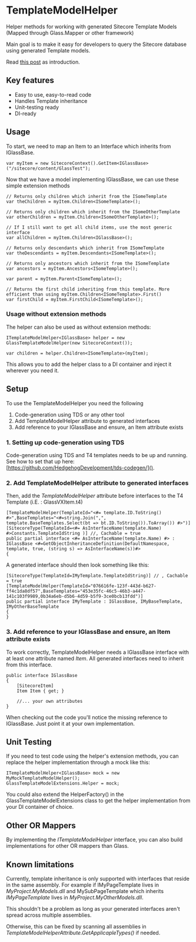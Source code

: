# TemplateModelHelper
Helper methods for working with generated Sitecore Template Models (Mapped through Glass.Mapper or other framework)

Main goal is to make it easy for developers to query the Sitecore database using generated Template models.

Read [this post](https://sitecoreblog.marklowe.ch/2016/01/querying-generated-template-models/ "this post") as introduction.

## Key features
* Easy to use, easy-to-read code
* Handles Template inheritance
* Unit-testing ready
* DI-ready

## Usage

To start, we need to map an Item to an Interface which inherits from IGlassBase.
	
    var myItem = new SitecoreContext().GetItem<IGlassBase>("/sitecore/content/GlassTest");

Now that we have a model implementing IGlassBase, we can use these simple extension methods	

    // Returns only children which inherit from the ISomeTemplate
    var theChildren = myItem.Children<ISomeTemplate>();

    // Returns only children which inherit from the ISomeOtherTemplate
    var otherChildren = myItem.Children<ISomeOtherTemplate>();

    // If I still want to get all child items, use the most generic interface
    var allChildren = myItem.Children<IGlassBase>();

    // Returns only descendants which inherit from ISomeTemplate
    var theDescendants = myItem.Descendants<ISomeTemplate>();

    // Returns only ancestors which inherit from the ISomeTemplate
    var ancestors = myItem.Ancestors<ISomeTemplate>();

    var parent = myItem.Parent<ISomeTemplate>();

    // Returns the first child inheriting from this template. More efficient than using myItem.Children<ISomeTemplate>.First()
    var firstChild = myItem.FirstChild<ISomeTemplate>();   

### Usage without extension methods

The helper can also be used as without extension methods:

    ITemplateModelHelper<IGlassBase> helper = new GlassTemplateModelHelper(new SitecoreContext());

    var children = helper.Children<ISomeTemplate>(myItem);

This allows you to add the helper class to a DI container and inject it wherever you need it. 

## Setup

To use the TemplateModelHelper you need the following

1. Code-generation using TDS or any other tool
2. Add TemplateModelHelper attribute to generated interfaces
3. Add reference to your IGlassBase and ensure, an Item attribute exists

### 1. Setting up code-generation using TDS

Code-generation using TDS and T4 templates needs to be up and running. See how to set that up here: [https://github.com/HedgehogDevelopment/tds-codegen/]().

### 2. Add TemplateModelHelper attribute to generated interfaces

Then, add the *TemplateModelHelper* attribute before interfaces to the T4 Template (i.E. : GlassVXItem.t4)

    [TemplateModelHelper(TemplateId="<#= template.ID.ToString() #>",BaseTemplates="<#=string.Join(",", template.BaseTemplates.Select(bt => bt.ID.ToString()).ToArray()) #>")]
	[SitecoreType(TemplateId=<#= AsInterfaceName(template.Name) #>Constants.TemplateIdString )] //, Cachable = true
	public partial interface <#= AsInterfaceName(template.Name) #> : IGlassBase <#=GetObjectInheritanceDefinition(DefaultNamespace, template, true, (string s) => AsInterfaceName(s))#>
	{

A generated interface should then look something like this:

    [SitecoreType(TemplateId=IMyTemplate.TemplateIdString)] // , Cachable = true
	[TemplateModelHelper(TemplateId="076616fe-123f-443d-b627-ff4c1da8df57",BaseTemplates="453e35fc-46c5-46b3-a447-141c103f9989,0b34a6eb-d5b6-4d59-b5f9-3ce0bcb13fdd")]
    public partial interface IMyTemplate : IGlassBase, IMyBaseTemplate, IMyOtherBaseTemplate
    {
	}

### 3. Add reference to your IGlassBase and ensure, an Item attribute exists

To work correctly, TemplateModelHelper needs a IGlassBase interface with at least one attribute named *Item*. All generated interfaces need to inherit from this interface.

    public interface IGlassBase
    {
        [SitecoreItem]
        Item Item { get; }

		//... your own attributes
    } 

When checking out the code you'll notice the missing reference to IGlassBase. Just point it at your own implementation.

## Unit Testing

If you need to test code using the helper's extension methods, you can replace the helper implementation through a mock like this:

    ITemplateModelHelper<IGlassBase> mock = new MyMockTemplateModelHelper();
    GlassTemplateModelExtensions.Helper = mock;

You could also extend the HelperFactory() in the GlassTemplateModelExtensions class to get the helper implementation from your DI container of choice.  

## Other OR Mappers

By implementing the *ITemplateModelHelper<T>* interface, you can also build implementations for other OR mappers than Glass.

## Known limitations

Currently, template inheritance is only supported with interfaces that reside in the same assembly. For example if IMyPageTemplate lives in *MyProject.MyModels.dll* and MySubPageTemplate which inherits *IMyPageTemplate* lives in *MyProject.MyOtherModels.dll*.

This shouldn't be a problem as long as your generated interfaces aren't spread across multiple assemblies.

Otherwise, this can be fixed by scanning all assemblies in *TemplateModelHelperAttribute.GetApplicapleTypes()* if needed.